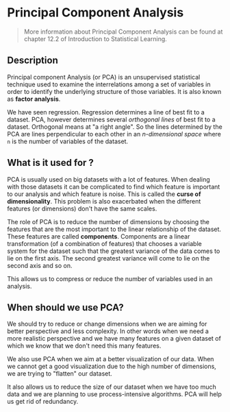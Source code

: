 # Principal Component Analysis

> More information about Principal Component Analysis can be found at chapter 12.2 of Introduction to Statistical Learning.

## Description

Principal component Analysis (or PCA) is an unsupervised statistical technique used to examine the interrelations among a set of variables in order to identify the underlying structure of those variables. It is also known as **factor analysis**.

We have seen regression. Regression determines a line of best fit to a dataset. PCA, however determines several *orthogonal lines* of best fit to a dataset. Orthogonal means at "a right angle". So the lines determined by the PCA are lines perpendicular to each other in an *n-dimensional space* where `n` is the number of variables of the dataset.

## What is it used for ?

PCA is usually used on big datasets with a lot of features. When dealing with those datasets it can be complicated to find which feature is important to our analysis and which feature is noise. This is called the **curse of dimensionality**. This problem is also exacerbated when the different features (or dimensions) don't have the same scales.

The role of PCA is to reduce the number of dimensions by choosing the features that are the most important to the linear relationship of the dataset. These features are called **components**. Components are a linear transformation (of a combination of features) that chooses a variable system for the dataset such that the greatest variance of the data comes to lie on the first axis. The second greatest variance will come to lie on the second axis and so on.

This allows us to compress or reduce the number of variables used in an analysis.

## When should we use PCA?

We should try to reduce or change dimensions when we are aiming for better perspective and less complexity. In other words when we need a more realistic perspective and we have many features on a given dataset of which we know that we don't need this many features.

We also use PCA when we aim at a better visualization of our data. When we cannot get a good visualization due to the high number of dimensions, we are trying to "flatten" our dataset.

It also allows us to reduce the size of our dataset when we have too much data and we are planning to use process-intensive algorithms. PCA will help us get rid of redundancy.

